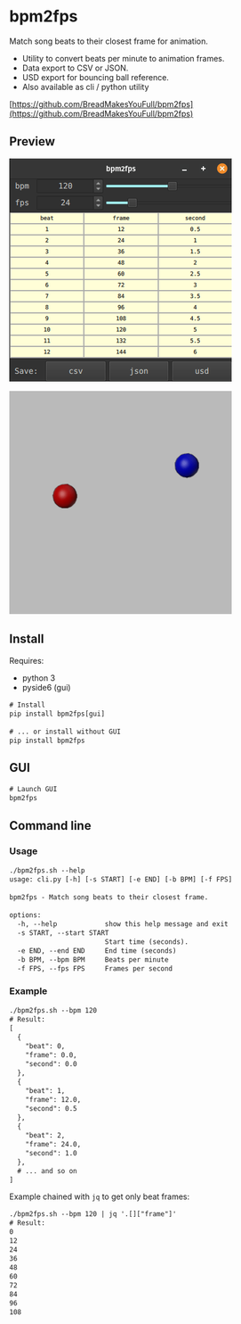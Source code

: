 # bpm2fps

Match song beats to their closest frame for animation.

* Utility to convert beats per minute to animation frames.
* Data export to CSV or JSON.
* USD export for bouncing ball reference.
* Also available as cli / python utility

[https://github.com/BreadMakesYouFull/bpm2fps](https://github.com/BreadMakesYouFull/bpm2fps)

## Preview

![GUI](https://raw.githubusercontent.com/BreadMakesYouFull/bpm2fps/main/preview_gui.gif)

![Exported USD reference](https://raw.githubusercontent.com/BreadMakesYouFull/bpm2fps/main/preview_usd.gif)

## Install

Requires:

* python 3
* pyside6 (gui)

```
# Install
pip install bpm2fps[gui]

# ... or install without GUI
pip install bpm2fps
```

## GUI

```
# Launch GUI
bpm2fps
```

## Command line


### Usage

```
./bpm2fps.sh --help
usage: cli.py [-h] [-s START] [-e END] [-b BPM] [-f FPS]

bpm2fps - Match song beats to their closest frame.

options:
  -h, --help            show this help message and exit
  -s START, --start START
                        Start time (seconds).
  -e END, --end END     End time (seconds)
  -b BPM, --bpm BPM     Beats per minute
  -f FPS, --fps FPS     Frames per second
```

### Example
```
./bpm2fps.sh --bpm 120
# Result:
[
  {
    "beat": 0,
    "frame": 0.0,
    "second": 0.0
  },
  {
    "beat": 1,
    "frame": 12.0,
    "second": 0.5
  },
  {
    "beat": 2,
    "frame": 24.0,
    "second": 1.0
  },
  # ... and so on
]
```

Example chained with ``jq`` to get only beat frames:
```
./bpm2fps.sh --bpm 120 | jq '.[]["frame"]'
# Result:
0
12
24
36
48
60
72
84
96
108
```
